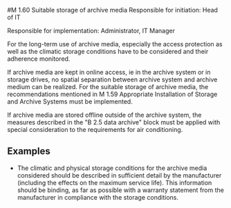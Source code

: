 #M 1.60 Suitable storage of archive media
Responsible for initiation: Head of IT

Responsible for implementation: Administrator, IT Manager

For the long-term use of archive media, especially the access protection as well as the climatic storage conditions have to be considered and their adherence monitored.

If archive media are kept in online access, ie in the archive system or in storage drives, no spatial separation between archive system and archive medium can be realized. For the suitable storage of archive media, the recommendations mentioned in M 1.59 Appropriate Installation of Storage and Archive Systems must be implemented.

If archive media are stored offline outside of the archive system, the measures described in the "B 2.5 data archive" block must be applied with special consideration to the requirements for air conditioning.



## Examples 
* The climatic and physical storage conditions for the archive media considered should be described in sufficient detail by the manufacturer (including the effects on the maximum service life). This information should be binding, as far as possible with a warranty statement from the manufacturer in compliance with the storage conditions.





